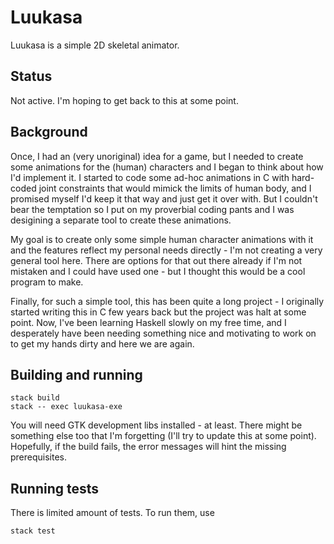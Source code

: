 # Luukasa

Luukasa is a simple 2D skeletal animator.

## Status

Not active. I'm hoping to get back to this at some point.

## Background

Once, I had an (very unoriginal) idea for a game,
but I needed to create some animations for the (human) characters and I began to
think about how I'd implement it. I started to code some ad-hoc animations
in C with hard-coded joint constraints that would mimick the limits of human body,
and I promised myself I'd keep it that way and just get it over with.
But I couldn't bear the temptation so I put on my proverbial coding pants and I was
desigining a separate tool to create these animations.

My goal is to create only some simple human character animations with it and
the features reflect my personal needs directly - I'm not creating a very general
tool here. There are options for that out there already if I'm not mistaken and
I could have used one - but I thought this would be a cool program to make.

Finally, for such a simple tool, this has been quite a long project -
I originally started writing this in C few years back but the project was
halt at some point.  Now, I've been learning Haskell slowly on my free time,
and I desperately have been needing something nice and motivating to work on to
get my hands dirty and here we are again.

## Building and running
```
stack build
stack -- exec luukasa-exe
```
You will need GTK development libs installed - at least. There might be something else
too that I'm forgetting (I'll try to update this at some point).
Hopefully, if the build fails, the error messages will hint the missing prerequisites.

## Running tests
There is limited amount of tests. To run them, use
```
stack test
```
